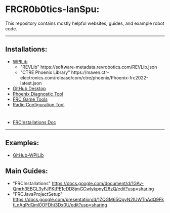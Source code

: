 # FRCR0b0tics-IanSpu:

This repository contains mostly helpful websites, guides, and example robot code.

---

## Installations:

- [WPILib](https://github.com/wpilibsuite/allwpilib/releases/tag/v2022.4.1)
  - "REVLib" htt<span>ps://</span>software-metadata.revrobotics.com/REVLib.json
  - "CTRE Phoenix Library" htt<span>ps://</span>maven.ctr-electronics.com/release/com/ctre/phoenix/Phoenix-frc2022-latest.json
- [GitHub Desktop](https://desktop.github.com/)
- [Phoenix Diagnostic Tool](https://github.com/CrossTheRoadElec/Phoenix-Releases/releases/tag/v5.21.3.0)
- [FRC Game Tools](https://www.ni.com/en-us/support/downloads/drivers/download.frc-game-tools.html)
- [Radio Configuration Tool](https://docs.wpilib.org/en/stable/docs/zero-to-robot/step-3/radio-programming.html)
#
- [FRCInstallations Doc](https://docs.google.com/document/d/1GAv-Qmrh3EBGL3yFJPKtPE1eDD8jmGCwlykpnyI26zQ/edit)
---
## Examples:
- [GitHub-WPILib](https://github.com/wpilibsuite/allwpilib/tree/main/wpilibjExamples/src/main/java/edu/wpi/first/wpilibj/examples)

## Main Guides:

- "FRCInstallations" https://docs.google.com/document/d/1GAv-Qmrh3EBGL3yFJPKtPE1eDD8jmGCwlykpnyI26zQ/edit?usp=sharing
- "FRCJavaProjectSetup" https://docs.google.com/presentation/d/1ZQGM65QgyN2IUWTnAdQ9FktLnAqPdQml0OFDht3Dx0U/edit?usp=sharing

